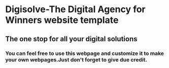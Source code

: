 # Digisolve-The Digital Agency for Winners website template

## The one stop for all your digital solutions

### You can feel free to use this webpage and customize it to make your own webpages.Just don't forget to give due credit.
